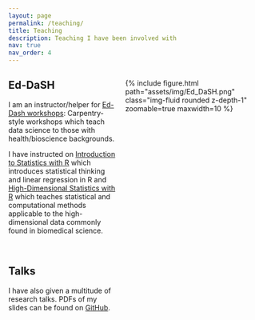 ```yaml
---
layout: page
permalink: /teaching/
title: Teaching
description: Teaching I have been involved with
nav: true
nav_order: 4
---
```


<style type="text/css">
.dash {
    height: 100%;
    width: 250px;
    float: right;
    padding-left: 20px;
    padding-right: 20px;
}
.dash div {
    display: block;
    float: left; 
}

h2.category {
    color: var(--global-divider-color);
    border-bottom: 1px solid var(--global-divider-color);
    text-align: right;
}
</style>

<h2 class = "category"></h2>

<div class="dash">
{% include figure.html path="assets/img/Ed_DaSH.png" class="img-fluid rounded z-depth-1" zoomable=true maxwidth=10  %}
</div>

## Ed-DaSH

I am an instructor/helper for [Ed-Dash workshops](https://edcarp.github.io/Ed-DaSH/): Carpentry-style workshops which teach data science to those with health/bioscience backgrounds. 

I have instructed on [Introduction to Statistics with R](https://edcarp.github.io/2022-01-17_ed-dash_intro-statistics/) which introduces
statistical thinking and linear regression in R and [High-Dimensional Statistics with R](https://edcarp.github.io/2022-05-17_ed-dash_high-dim-stats/) which teaches statistical and computational methods applicable to the high-dimensional data commonly found in biomedical science. 

<br>


## Talks

I have also given a multitude of research talks. PDFs of my slides can be found
on [GitHub](https://github.com/nathansam/talks).